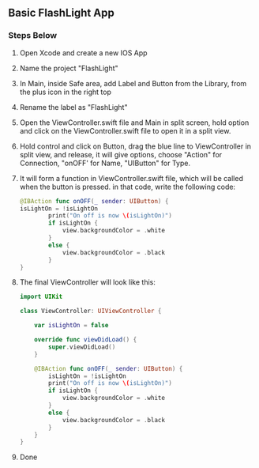 ## Basic FlashLight App

### Steps Below
1. Open Xcode and create a new IOS App
2. Name the project "FlashLight"
3. In Main, inside Safe area, add Label and Button from the Library, from the plus icon in the right top
4. Rename the label as "FlashLight"
5. Open the ViewController.swift file and Main in split screen, hold option and click on the ViewController.swift file to open it in a split view.
6. Hold control and click on Button, drag the blue line to ViewController in split view, and release, it will give options, choose "Action" for Connection, "onOFF' for Name, "UIButton" for Type.
7. It will form a function in ViewController.swift file, which will be called when the button is pressed. in that code, write the following code:
    ```swift
    @IBAction func onOFF(_ sender: UIButton) {
    isLightOn = !isLightOn
            print("On off is now \(isLightOn)")
            if isLightOn {
                view.backgroundColor = .white
            }
            else {
                view.backgroundColor = .black
            }
    }
    ```
8. The final ViewController will look like this:
    ```swift
    import UIKit

    class ViewController: UIViewController {

        var isLightOn = false

        override func viewDidLoad() {
            super.viewDidLoad()
        }

        @IBAction func onOFF(_ sender: UIButton) {
            isLightOn = !isLightOn
            print("On off is now \(isLightOn)")
            if isLightOn {
                view.backgroundColor = .white
            }
            else {
                view.backgroundColor = .black
            }
        }
    }
    ```
    
9. Done